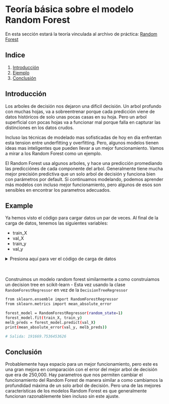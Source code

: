 # Teoría básica sobre el modelo Random Forest

En esta sección estará la teoría vinculada al archivo de práctica: [Random Forest](./rf.py)

## Indice

1. [Introducción](#introducción)
2. [Ejemplo](#example)
3. [Conclusión](#conclusión)

## Introducción
Los arboles de decisión nos dejaron una dificil decisión. Un arbol profundo con muchas hojas, va a sobreentrenar porque cada predicción viene de datos históricos de solo unas pocas casas en su hoja. Pero un arbol superficial con pocas hojas va a funcionar mal porque falla en capturar las distinciones en los datos crudos.

Incluso las técnicas de modelado mas sofisticadas de hoy en dia enfrentan esta tension entre underfitting y overfitting. Pero, algunos modelos tienen ideas mas inteligentes que pueden llevar a un mejor funcionamiento. Vamos a mirar a los Random Forest como un ejemplo.

El Random Forest usa algunos arboles, y hace una predicción promediando las predicciónes de cada componente del arbol. Generalmente tiene mucha mejor precisión predictiva que un solo arbol de decisión y funciona bien con parámetros por default. Si continuamos modelando, podemos aprender más modelos con incluso mejor funcionamiento, pero algunos de esos son sensibles en encontrar los parametros adecuados. 

## Example

Ya hemos visto el código para cargar datos un par de veces. Al final de la carga de datos, tenemos las siguientes variables:

- train_X
- val_X
- train_y
- val_y

<details>
  <summary>Presiona aquí para ver el código de carga de datos</summary>

  ```bash
import pandas as pd
    
# Cargar datos
melbourne_file_path = '../input/melbourne-housing-snapshot/melb_data.csv'
melbourne_data = pd.read_csv(melbourne_file_path) 
# Filtrar columnas con datos faltantes
melbourne_data = melbourne_data.dropna(axis=0)
# Elegir objetivo y valores
y = melbourne_data.Price
melbourne_features = ['Rooms', 'Bathroom', 'Landsize', 'BuildingArea', 
                        'YearBuilt', 'Lattitude', 'Longtitude']
X = melbourne_data[melbourne_features]

from sklearn.model_selection import train_test_split

# dividir los datos en datos de entrenamiento y de validación, para ambos, features y target
# La división es basada en un número random generado. Brindandole un valor número a
# el argumento random_state garantiza que obtengamos la misma división cada vez que
# corremos este script.
train_X, val_X, train_y, val_y = train_test_split(X, y,random_state = 0)
```
</details>
<br></br>

Construimos un modelo random forest similarmente a como construiamos un decision tree en scikit-learn - Esta vez usando la clase ```RandomForestRegressor``` en vez de la ```DecisionTreeRegressor```

```bash
from sklearn.ensemble import RandomForestRegressor
from sklearn.metrics import mean_absolute_error

forest_model = RandomForestRegressor(random_state=1)
forest_model.fit(train_X, train_y)
melb_preds = forest_model.predict(val_X)
print(mean_absolute_error(val_y, melb_preds))

# Salida: 191669.7536453626
```

## Conclusión

Probablemente haya espacio para un mejor funcionamiento, pero este es una gran mejora en comparación con el error del mejor arbol de decisión que era de 250,000. Hay parametros que nos permiten cambiar el funcionamiento del Random Forest de manera similar a como cambiamos la profundidad máxima de un solo arbol de decisión. Pero una de las mejores características de los modelos Random Forest es que generalmente funcionan razonablemente bien incluso sin este ajuste. 
